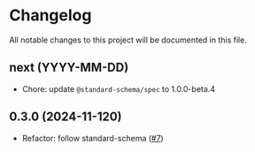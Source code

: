 # Changelog

All notable changes to this project will be documented in this file.

## next (YYYY-MM-DD)

* Chore: update `@standard-schema/spec` to 1.0.0-beta.4

## 0.3.0 (2024-11-120)

* Refactor: follow standard-schema ([#7](https://github.com/modevol-com/gqloom/pull/7))
